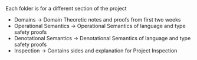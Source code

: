 Each folder is for a different section of the project  

* Domains -> Domain Theoretic notes and proofs from first two weeks
* Operational Semantics -> Operational Semantics of language and type safety proofs
* Denotational Semantics -> Denotational Semantics of language and type safety proofs
* Inspection -> Contains sides and explanation for Project Inspection
